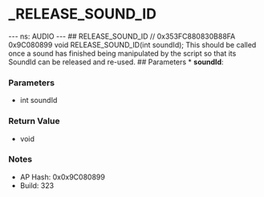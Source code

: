 # _RELEASE_SOUND_ID

--- ns: AUDIO --- ## RELEASE_SOUND_ID  // 0x353FC880830B88FA 0x9C080899 void RELEASE_SOUND_ID(int soundId);  This should be called once a sound has finished being manipulated by the script so that its SoundId can be released and re-used.  ## Parameters * **soundId**:

### Parameters
* int soundId

### Return Value
* void

### Notes
* AP Hash: 0x0x9C080899
* Build: 323

